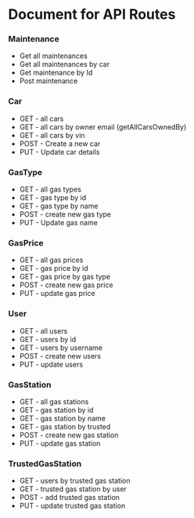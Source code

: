 # Document for API Routes

### Maintenance

- Get all maintenances
- Get all maintenances by car
- Get maintenance by Id
- Post maintenance

### Car

- GET - all cars
- GET - all cars by owner email (getAllCarsOwnedBy)
- GET - all cars by vin
- POST - Create a new car
- PUT - Update car details

### GasType

- GET - all gas types
- GET - gas type by id
- GET - gas type by name
- POST - create new gas type
- PUT - Update gas name

### GasPrice

- GET - all gas prices
- GET - gas price by id
- GET - gas price by gas type
- POST - create new gas price
- PUT - update gas price

### User

- GET - all users
- GET - users by id
- GET - users by username
- POST - create new users
- PUT - update users

### GasStation

- GET - all gas stations
- GET - gas station by id
- GET - gas station by name
- GET - gas station by trusted
- POST - create new gas station
- PUT - update gas station

### TrustedGasStation

- GET - users by trusted gas station
- GET - trusted gas station by user
- POST - add trusted gas station
- PUT - update trusted gas station
